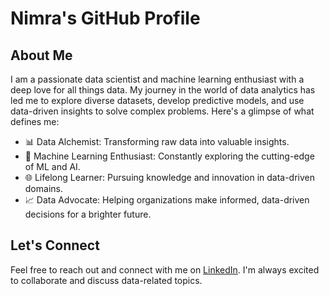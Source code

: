 # Nimra's GitHub Profile

## About Me

I am a passionate data scientist and machine learning enthusiast with a deep love for all things data. My journey in the world of data analytics has led me to explore diverse datasets, develop predictive models, and use data-driven insights to solve complex problems. Here's a glimpse of what defines me:

- 📊 Data Alchemist: Transforming raw data into valuable insights.
- 🤖 Machine Learning Enthusiast: Constantly exploring the cutting-edge of ML and AI.
- 🌐 Lifelong Learner: Pursuing knowledge and innovation in data-driven domains.
- 📈 Data Advocate: Helping organizations make informed, data-driven decisions for a brighter future.
  
## Let's Connect

Feel free to reach out and connect with me on [LinkedIn](linkedin.com/in/nimra-qaiser-12bb6b200). I'm always excited to collaborate and discuss data-related topics.

